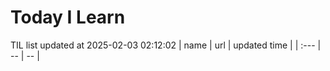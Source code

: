# Today I Learn 
TIL list updated at 2025-02-03 02:12:02
| name | url | updated time |
| :--- | -- | -- |
